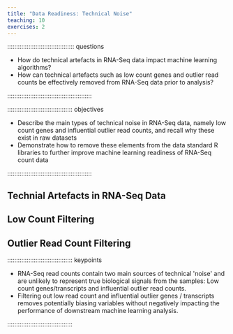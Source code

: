 ```yaml
---
title: "Data Readiness: Technical Noise"
teaching: 10
exercises: 2
---
```


:::::::::::::::::::::::::::::::::::::: questions 

- How do technical artefacts in RNA-Seq data impact machine learning algorithms?
- How can technical artefacts such as low count genes and outlier read counts be effectively removed from RNA-Seq data prior to analysis?

::::::::::::::::::::::::::::::::::::::::::::::::

::::::::::::::::::::::::::::::::::::: objectives

- Describe the main types of technical noise in RNA-Seq data, namely low count genes and influential outlier read counts, and recall why these exist in raw datasets
- Demonstrate how to remove these elements from the data standard R libraries to further improve machine learning readiness of RNA-Seq count data

::::::::::::::::::::::::::::::::::::::::::::::::

## Technial Artefacts in RNA-Seq Data


## Low Count Filtering


## Outlier Read Count Filtering


::::::::::::::::::::::::::::::::::::: keypoints 

- RNA-Seq read counts contain two main sources of technical 'noise' and are unlikely to represent true biological signals from the samples: Low count genes/transcripts and influential outlier read counts.
- Filtering out low read count and influential outlier genes / transcripts removes potentially biasing variables without negatively impacting the performance of downstream machine learning analysis.

:::::::::::::::::::::::::::::::::::::
